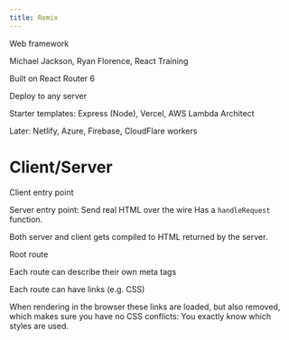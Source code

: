 ```yaml
---
title: Remix
---
```


Web framework

Michael Jackson, Ryan Florence, React Training

Built on React Router 6

Deploy to any server

Starter templates: Express (Node), Vercel, AWS Lambda Architect

Later: Netlify, Azure, Firebase, CloudFlare workers

# Client/Server

Client entry point

Server entry point: Send real HTML over the wire
Has a `handleRequest` function.

Both server and client gets compiled to HTML returned by the server.

Root route

Each route can describe their own meta tags

Each route can have links (e.g. CSS)

When rendering in the browser these links are loaded, but also removed, which makes sure you have no CSS conflicts: You exactly know which styles are used.





